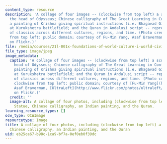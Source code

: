```yaml
---
content_type: resource
description: 'A collage of four images -- (clockwise from top left) a sculpture of
  the head of Odysseus; Chinese calligraphy of The Great Learning in Confucianism;
  a painting of Krishna giving spiritual instructions (i.e. Bhagavad Gita) to Arjuna
  at Kurukshetra battlefield; and the Quran in Andalusi script -- representing selections
  of classics across different cultures, regions, and time. (Photo credits, also clockwise
  from top left: public domain; courtesy of Fu-Min Yang, Asaf Braverman, UltraLeft
  on Flickr.)'
file: /media/courses/21l-001x-foundations-of-world-culture-i-world-civilizations-and-texts-fall-2011/eb25ca67b98c1ca9bf7a0ef0eb0f39dc_21L-001xf11.jpg
file_type: image/jpeg
image_metadata:
  caption: 'A collage of four images -- (clockwise from top left) a sculpture of the
    head of Odysseus; Chinese calligraphy of The Great Learning in Confucianism; a
    painting of Krishna giving spiritual instructions (i.e. Bhagavad Gita) to Arjuna
    at Kurukshetra battlefield; and the Quran in Andalusi script -- representing selections
    of classics across different cultures, regions, and time. (Photo credits, also
    clockwise from top left: public domain; courtesy of [Fu-Min Yang](https://www.flickr.com/photos/eugene_yang),
    Asaf Braverman, [UltraLeft](http://www.flickr.com/photos/ultraleft/3644009719/)
    on Flickr.)'
  credit: ''
  image-alt: A collage of four photos, including (clockwise from top left) a Greek
    Statue, Chinese calligraphy, an Indian painting, and the Quran.
learning_resource_types: []
ocw_type: OCWImage
resourcetype: Image
title: A collage of four photos, including (clockwise from top left) a Greek Statue,
  Chinese calligraphy, an Indian painting, and the Quran
uid: eb25ca67-b98c-1ca9-bf7a-0ef0eb0f39dc
---
```


